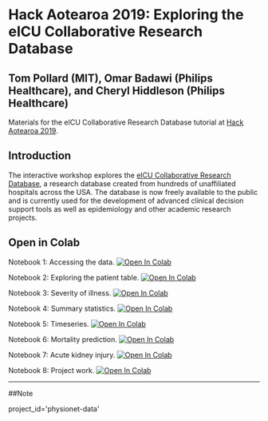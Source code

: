# Hack Aotearoa 2019: Exploring the eICU Collaborative Research Database

## Tom Pollard (MIT), Omar Badawi (Philips Healthcare), and Cheryl Hiddleson (Philips Healthcare)

Materials for the eICU Collaborative Research Database tutorial at [Hack Aotearoa 2019](http://hackaotearoa.co.nz/).

## Introduction

The interactive workshop explores the [eICU Collaborative Research Database](https://eicu-crd.mit.edu/), a research database created from hundreds of unaffiliated hospitals across the USA. The database is now freely available to the public and is currently used for the development of advanced clinical decision support tools as well as epidemiology and other academic research projects.

## Open in Colab

Notebook 1: Accessing the data. <a href="https://colab.research.google.com/github/MIT-LCP/2019_hack_aotearoa_eicu/blob/master/01_access_the_data.ipynb" target="_parent"><img src="https://colab.research.google.com/assets/colab-badge.svg" alt="Open In Colab"></a>

Notebook 2: Exploring the patient table. <a href="https://colab.research.google.com/github/MIT-LCP/2019_hack_aotearoa_eicu/blob/master/02_explore_patients.ipynb" target="_parent"><img src="https://colab.research.google.com/assets/colab-badge.svg" alt="Open In Colab"/></a>

Notebook 3: Severity of illness. <a href="https://colab.research.google.com/github/MIT-LCP/2019_hack_aotearoa_eicu/blob/master/03_severity_of_illness.ipynb" target="_parent"><img src="https://colab.research.google.com/assets/colab-badge.svg" alt="Open In Colab"/></a>

Notebook 4: Summary statistics. <a href="https://colab.research.google.com/github/MIT-LCP/2019_hack_aotearoa_eicu/blob/master/04_summary_statistics.ipynb" target="_parent"><img src="https://colab.research.google.com/assets/colab-badge.svg" alt="Open In Colab"/></a>

Notebook 5: Timeseries. <a href="https://colab.research.google.com/github/MIT-LCP/2019_hack_aotearoa_eicu/blob/master/05_timeseries.ipynb" target="_parent"><img src="https://colab.research.google.com/assets/colab-badge.svg" alt="Open In Colab"/></a>

Notebook 6: Mortality prediction. <a href="https://colab.research.google.com/github/MIT-LCP/2019_hack_aotearoa_eicu/blob/master/06_mortality_prediction.ipynb" target="_parent"><img src="https://colab.research.google.com/assets/colab-badge.svg" alt="Open In Colab"/></a>

Notebook 7: Acute kidney injury. <a href="https://colab.research.google.com/github/MIT-LCP/2019_hack_aotearoa_eicu/blob/master/07_aki_project.ipynb" target="_parent"><img src="https://colab.research.google.com/assets/colab-badge.svg" alt="Open In Colab"/></a>

Notebook 8: Project work. <a href="https://colab.research.google.com/github/MIT-LCP/2019_hack_aotearoa_eicu/blob/master/08_project_work.ipynb" target="_parent"><img src="https://colab.research.google.com/assets/colab-badge.svg" alt="Open In Colab"/></a>


---

##Note

project_id='physionet-data'
